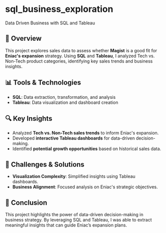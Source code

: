 # sql_business_exploration
Data Driven Business with SQL and Tableau

## 📌 Overview
This project explores sales data to assess whether **Magist** is a good fit for **Eniac's expansion** strategy. Using **SQL** and **Tableau**, I analyzed Tech vs. Non-Tech product categories, identifying key sales trends and business insights.

## 📊 Tools & Technologies
- **SQL**: Data extraction, transformation, and analysis  
- **Tableau**: Data visualization and dashboard creation 

## 🔍 Key Insights
- Analyzed **Tech vs. Non-Tech sales trends** to inform Eniac's expansion.
- Developed **interactive Tableau dashboards** for data-driven decision-making.
- Identified **potential growth opportunities** based on historical sales data.

## 🚀 Challenges & Solutions  
- **Visualization Complexity**: Simplified insights using Tableau dashboards.  
- **Business Alignment**: Focused analysis on Eniac's strategic objectives.

## 📢 Conclusion
This project highlights the power of data-driven decision-making in business strategy. By leveraging SQL and Tableau, I was able to extract meaningful insights that can guide Eniac’s expansion plans.  
